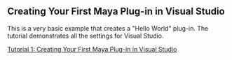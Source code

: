 ## Creating Your First Maya Plug-in in Visual Studio

This is a very basic example that creates a "Hello World" plug-in. The tutorial demonstrates all the settings for Visual Studio.

[Tutorial 1: Creating Your First Maya Plug-in in Visual Studio](http://blog.josephkider.com/2015/08/20/creating-your-first-maya-plug-in-in-visual-studio/)
